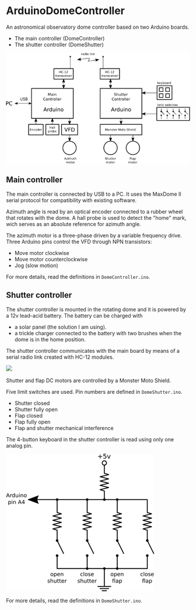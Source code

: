 ArduinoDomeController
=====================

An astronomical observatory dome controller based on two Arduino boards.

 * The main controller (DomeController)
 * The shutter controller (DomeShutter)

 ![](images/block_diagram.png)


Main controller
---------------

The main controller is connected by USB to a PC. It uses the MaxDome II serial
protocol for compatibility with existing software.

Azimuth angle is read by an optical encoder connected to a rubber wheel that
rotates with the dome. A hall probe is used to detect the "home" mark, wich
serves as an absolute reference for azimuth angle.

The azimuth motor is a three-phase driven by a variable frequency drive. Three
Arduino pins control the VFD through NPN transistors:

 * Move motor clockwise
 * Move motor counterclockwise
 * Jog (slow motion)

For more details, read the definitions in `DomeController.ino`.

Shutter controller
------------------

The shutter controller is mounted in the rotating dome and it is powered by
a 12v lead-acid battery. The battery can be charged with

 * a solar panel (the solution I am using).
 * a trickle charger connected to the battery with two brushes when the dome is
   in the home position.

The shutter controller communicates with the main board by means of a serial
radio link created with HC-12 modules.

 ![](images/hc12_module.png)

Shutter and flap DC motors are controlled by a Monster Moto Shield.

Five limit switches are used. Pin numbers are defined in `DomeShutter.ino`.

 * Shutter closed
 * Shutter fully open
 * Flap closed
 * Flap fully open
 * Flap and shutter mechanical interference

The 4-button keyboard in the shutter controller is read using only one analog pin.

 ![](images/keyboard.png)

For more details, read the definitions in `DomeShutter.ino`.
